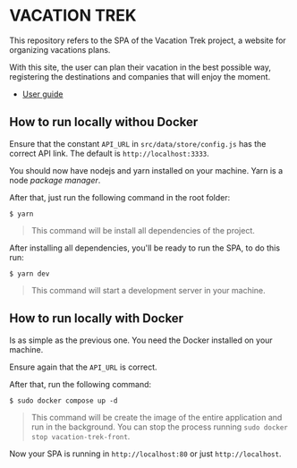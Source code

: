 # VACATION TREK

This repository refers to the SPA of the Vacation Trek project, a website for organizing vacations plans.

With this site, the user can plan their vacation in the best possible way, registering the destinations and companies that will enjoy the moment.
- [User guide](GUIDE.md)
## How to run locally withou Docker

Ensure that the constant `API_URL` in `src/data/store/config.js` has the correct API link. The default is `http://localhost:3333`.

You should now have nodejs and yarn installed on your machine. Yarn is a node *package manager*.

After that, just run the following command in the root folder:

```
$ yarn
```

> This command will be install all dependencies of the project.

After installing all dependencies, you'll be ready to run the SPA, to do this run:

```
$ yarn dev
```

> This command will start a development server in your machine.

## How to run locally with Docker

Is as simple as the previous one. You need the Docker installed on your machine.

Ensure again that the `API_URL` is correct.

After that, run the following command:

```
$ sudo docker compose up -d
```

> This command will be create the image of the entire application and run in the background. You can stop the process running `sudo docker stop vacation-trek-front`.

Now your SPA is running in `http://localhost:80` or just `http://localhost`.
